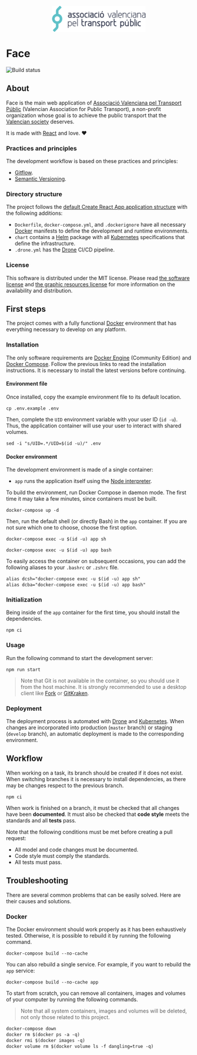 <p align="center"><a href="https://avptp.org"><img src="src/images/imagotype.svg" height="70px"></a></p>

# Face

![Build status](https://drone.dev.avptp.org/api/badges/avptp/face/status.svg)

## About

Face is the main web application of [Associació Valenciana pel Transport Públic](https://avptp.org) (Valencian Association for Public Transport), a non-profit organization whose goal is to achieve the public transport that the [Valencian society](https://en.wikipedia.org/wiki/Valencian_Community) deserves.

It is made with [React](https://reactjs.org) and love. ❤

### Practices and principles

The development workflow is based on these practices and principles:

* [Gitflow](https://www.atlassian.com/git/tutorials/comparing-workflows/gitflow-workflow).
* [Semantic Versioning](https://semver.org).

### Directory structure

The project follows the [default Create React App application structure](https://facebook.github.io/create-react-app/docs/folder-structure) with the following additions:

* `Dockerfile`, `docker-compose.yml`, and `.dockerignore` have all necessary [Docker](https://www.docker.com) manifests to define the development and runtime environments.
* `chart` contains a [Helm](https://helm.sh) package with all [Kubernetes](https://kubernetes.io) specifications that define the infrastructure.
* `.drone.yml` has the [Drone](https://drone.io) CI/CD pipeline.

### License

This software is distributed under the MIT license. Please read [the software license](license.md) and [the graphic resources license](src/images/license.md) for more information on the availability and distribution.

## First steps

The project comes with a fully functional [Docker](https://www.docker.com) environment that has everything necessary to develop on any platform.

### Installation

The only software requirements are [Docker Engine](https://docs.docker.com/engine/installation/) (Community Edition) and [Docker Compose](https://docs.docker.com/compose/install/). Follow the previous links to read the installation instructions. It is necessary to install the latest versions before continuing.

#### Environment file

Once installed, copy the example environment file to its default location.

```Shell
cp .env.example .env
```

Then, complete the `UID` environment variable with your user ID (`id -u`). Thus, the application container will use your user to interact with shared volumes.

```Shell
sed -i "s/UID=.*/UID=$(id -u)/" .env
```

#### Docker environment

The development environment is made of a single container:

* `app` runs the application itself using the [Node interpreter](https://nodejs.org).

To build the environment, run Docker Compose in daemon mode. The first time it may take a few minutes, since containers must be built.

```Shell
docker-compose up -d
```

Then, run the default shell (or directly Bash) in the `app` container. If you are not sure which one to choose, choose the first option.

```Shell
docker-compose exec -u $(id -u) app sh
```

```Shell
docker-compose exec -u $(id -u) app bash
```

To easily access the container on subsequent occasions, you can add the following aliases to your `.bashrc` or `.zshrc` file.

```Shell
alias dcsh="docker-compose exec -u $(id -u) app sh"
alias dcba="docker-compose exec -u $(id -u) app bash"
```

### Initialization

Being inside of the `app` container for the first time, you should install the dependencies.

```Shell
npm ci
```

### Usage

Run the following command to start the development server:

```Shell
npm run start
```

> Note that Git is not available in the container, so you should use it from the host machine. It is strongly recommended to use a desktop client like [Fork](https://git-fork.com) or [GitKraken](https://www.gitkraken.com).

### Deployment

The deployment process is automated with [Drone](https://drone.io) and [Kubernetes](https://kubernetes.io). When changes are incorporated into production (`master` branch) or staging (`develop` branch), an automatic deployment is made to the corresponding environment.

## Workflow

When working on a task, its branch should be created if it does not exist. When switching branches it is necessary to install dependencies, as there may be changes respect to the previous branch.

```Shell
npm ci
```

When work is finished on a branch, it must be checked that all changes have been **documented**. It must also be checked that **code style** meets the standards and all **tests** pass.

Note that the following conditions must be met before creating a pull request:

* All model and code changes must be documented.
* Code style must comply the standards.
* All tests must pass.

## Troubleshooting

There are several common problems that can be easily solved. Here are their causes and solutions.

### Docker

The Docker environment should work properly as it has been exhaustively tested. Otherwise, it is possible to rebuild it by running the following command.

```Shell
docker-compose build --no-cache
```

You can also rebuild a single service. For example, if you want to rebuild the `app` service:

```Shell
docker-compose build --no-cache app
```

To start from scratch, you can remove all containers, images and volumes of your computer by running the following commands.

> Note that all system containers, images and volumes will be deleted, not only those related to this project.

```Shell
docker-compose down
docker rm $(docker ps -a -q)
docker rmi $(docker images -q)
docker volume rm $(docker volume ls -f dangling=true -q)
```
